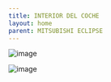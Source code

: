 ```yaml
---
title: INTERIOR DEL COCHE
layout: home
parent: MITSUBISHI ECLIPSE
---
```

![image](https://github.com/user-attachments/assets/d685cf68-c544-46c0-b02e-e3ce8919d604)

![image](https://github.com/user-attachments/assets/4072b036-5ca0-4f47-8617-7b49047169bd)
